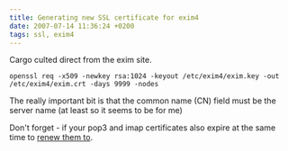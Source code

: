 ```yaml
---
title: Generating new SSL certificate for exim4
date: 2007-07-14 11:36:24 +0200
tags: ssl, exim4
---
```


Cargo culted direct from the exim site.

    openssl req -x509 -newkey rsa:1024 -keyout /etc/exim4/exim.key -out /etc/exim4/exim.crt -days 9999 -nodes

The really important bit is that the common name (CN) field must be the server name (at least so it seems to be for me)

Don't forget - if your pop3 and imap certificates also expire at the same time to [renew them to](/blog/courier_imap_pop3_ssl).
